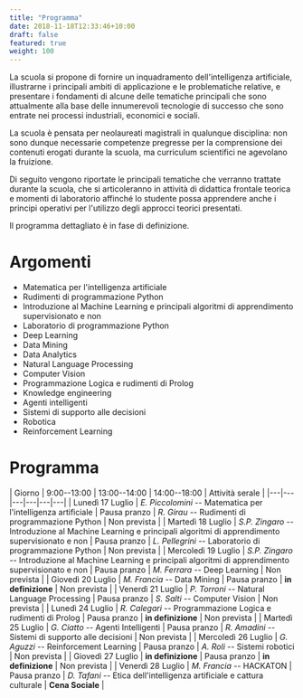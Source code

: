```yaml
---
title: "Programma"
date: 2018-11-18T12:33:46+10:00
draft: false
featured: true
weight: 100
---
```


La scuola si propone di fornire un inquadramento dell'intelligenza artificiale, illustrarne i principali ambiti di applicazione e le problematiche relative, e presentare i fondamenti di alcune delle tematiche principali che sono attualmente alla base delle innumerevoli tecnologie di successo che sono entrate nei processi industriali, economici e sociali.

La scuola è pensata per neolaureati magistrali in qualunque disciplina: non sono dunque necessarie competenze pregresse per la comprensione dei contenuti erogati durante la scuola, ma curriculum scientifici ne agevolano la fruizione.

Di seguito vengono riportate le principali tematiche che verranno trattate durante la scuola, che si articoleranno in attività di didattica frontale teorica e momenti di laboratorio affinché lo studente possa apprendere anche i principi operativi per l'utilizzo degli approcci teorici presentati.

Il programma dettagliato è in fase di definizione.

# Argomenti 

* Matematica per l'intelligenza artificiale
* Rudimenti di programmazione Python
* Introduzione al Machine Learning e principali algoritmi di apprendimento supervisionato e non
* Laboratorio di programmazione Python
* Deep Learning
* Data Mining
* Data Analytics 
* Natural Language Processing
* Computer Vision
* Programmazione Logica e rudimenti di Prolog
* Knowledge engineering
* Agenti intelligenti
* Sistemi di supporto alle decisioni
* Robotica
* Reinforcement Learning

# Programma

| Giorno | 9:00--13:00 | 13:00--14:00 | 14:00--18:00 | Attività serale |
|---|---|---|---|---|---|
| Lunedì 17 Luglio | *E. Piccolomini* -- Matematica per l'intelligenza artificiale | Pausa pranzo | *R. Girau* -- Rudimenti di programmazione Python | Non prevista    |
| Martedì 18 Luglio | *S.P. Zingaro* -- Introduzione al Machine Learning e principali algoritmi di apprendimento supervisionato e non | Pausa pranzo | *L. Pellegrini* -- Laboratorio di programmazione Python | Non prevista    |
| Mercoledì 19 Luglio | *S.P. Zingaro* -- Introduzione al Machine Learning e principali algoritmi di apprendimento supervisionato e non | Pausa pranzo | *M. Ferrara* -- Deep Learning | Non prevista    |
| Giovedì 20 Luglio | *M. Francia* -- Data Mining | Pausa pranzo | **in definizione**  | Non prevista    |
| Venerdì 21 Luglio | *P. Torroni* -- Natural Language Processing | Pausa pranzo | *S. Salti* -- Computer Vision | Non prevista    |
| Lunedì 24 Luglio | *R. Calegari* -- Programmazione Logica e rudimenti di Prolog | Pausa pranzo | **in definizione** | Non prevista    |
| Martedì 25 Luglio | *G. Ciatto* -- Agenti Intelligenti | Pausa pranzo | *R. Amadini* -- Sistemi di supporto alle decisioni  | Non prevista    |
| Mercoledì 26 Luglio | *G. Aguzzi* -- Reinforcement Learning | Pausa pranzo | *A. Roli* -- Sistemi robotici  | Non prevista    |
| Giovedì 27 Luglio | **in definizione**  | Pausa pranzo | **in definizione**  | Non prevista    |
| Venerdì 28 Luglio | *M. Francia* -- HACKATON | Pausa pranzo | *D. Tafani* -- Etica dell'intelligenza artificiale e cattura culturale | **Cena Sociale** |
